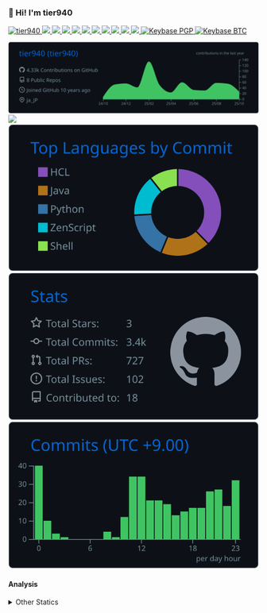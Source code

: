 ### 👋 Hi! I'm tier940

<p align="left"> 
  <a href="https://github.com/tier940/tier940/">
    <img src="https://komarev.com/ghpvc/?username=tier940" alt="tier940" />
  </a>
  <a href="http://twitter.com/tier940">
    <img height="20" src="https://img.shields.io/twitter/follow/tier940?label=Twitter&logo=twitter&style=flat" />
  </a>
  <a href="https://github.com/tier940">
    <img height="20" src="https://img.shields.io/github/followers/tier940?label=follow&logo=github&style=flat" />
  </a>
  <a href="https://www.reddit.com/user/tier940">
    <img height="20" src="https://img.shields.io/reddit/user-karma/combined/tier940?label=Reddit&logo=reddit&style=flat" />
  </a>
  <a href="https://stackoverflow.com/users/17317833/tier940">
    <img height="20" src="https://img.shields.io/stackexchange/stackoverflow/r/17317833?label=StackOverflow&logo=stack-overflow&style=flat" />
  </a>
  <a href="https://zenn.dev/tier940">
    <img height="20" src="https://zenn.badge.nikaera.com/s/tier940/likes" />
  </a>
  <a href="https://zenn.dev/tier940">
    <img height="20" src="https://zenn.badge.nikaera.com/s/tier940/followers" />
  </a>
  <a href="https://zenn.dev/tier940">
    <img height="20" src="https://zenn.badge.nikaera.com/s/tier940/articles" />
  </a>
  <a href="http://qiita.com/tier940">
    <img height="20" src="https://qiita-badge.apiapi.app/s/tier940/posts.svg" />
  </a>
  <a href="http://qiita.com/tier940">
    <img height="20" src="https://qiita-badge.apiapi.app/s/tier940/contributions.svg" />
  </a>
  <a href="https://github.com/tier940/tier940/">
    <img height="20" src="https://github.com/tier940/tier940/actions/workflows/main.yml/badge.svg" />
  </a>
  <a href="https://keybase.io/tier940">
    <img alt="Keybase PGP" src="https://img.shields.io/keybase/pgp/tier940">
  </a>
  <a href="https://keybase.io/tier940">
    <img alt="Keybase BTC" src="https://img.shields.io/keybase/btc/tier940">
  </a>
</p>

[![](https://raw.githubusercontent.com/tier940/tier940/main/profile-summary-card-output/github_dark/0-profile-details.svg)](https://github.com/vn7n24fzkq/github-profile-summary-cards)
[![](https://raw.githubusercontent.com/tier940/tier940/main/profile-summary-card-output/github_dark/1-repos-per-language.svg)](https://github.com/vn7n24fzkq/github-profile-summary-cards) [![](https://raw.githubusercontent.com/tier940/tier940/main/profile-summary-card-output/github_dark/2-most-commit-language.svg)](https://github.com/vn7n24fzkq/github-profile-summary-cards)
[![](https://raw.githubusercontent.com/tier940/tier940/main/profile-summary-card-output/github_dark/3-stats.svg)](https://github.com/vn7n24fzkq/github-profile-summary-cards) [![](https://raw.githubusercontent.com/tier940/tier940/main/profile-summary-card-output/github_dark/4-productive-time.svg)](https://github.com/vn7n24fzkq/github-profile-summary-cards)


#### Analysis
<!-- <img height="150" src="https://github.com/tier940/tier940/blob/master/images/stat.svg" alt="Alternative Text"/> -->

<details>
  <summary>Other Statics</summary>
  <!--START_SECTION:waka-->
![Code Time](http://img.shields.io/badge/Code%20Time-6%2C603%20hrs%206%20mins-blue)

**🐱 My GitHub Data** 

> 📦 86.9 kB Used in GitHub's Storage 
 > 
> 💼 Opted to Hire
 > 
> 📜 14 Public Repositories 
 > 
> 🔑 9 Private Repositories 
 > 
**I'm an Early 🐤** 

```text
🌞 Morning                2725 commits        ████░░░░░░░░░░░░░░░░░░░░░   17.06 % 
🌆 Daytime                5802 commits        █████████░░░░░░░░░░░░░░░░   36.33 % 
🌃 Evening                5723 commits        █████████░░░░░░░░░░░░░░░░   35.83 % 
🌙 Night                  1721 commits        ███░░░░░░░░░░░░░░░░░░░░░░   10.78 % 
```
📅 **I'm Most Productive on Saturday** 

```text
Monday                   1687 commits        ███░░░░░░░░░░░░░░░░░░░░░░   10.56 % 
Tuesday                  2483 commits        ████░░░░░░░░░░░░░░░░░░░░░   15.55 % 
Wednesday                1882 commits        ███░░░░░░░░░░░░░░░░░░░░░░   11.78 % 
Thursday                 1623 commits        ███░░░░░░░░░░░░░░░░░░░░░░   10.16 % 
Friday                   2342 commits        ████░░░░░░░░░░░░░░░░░░░░░   14.66 % 
Saturday                 3057 commits        █████░░░░░░░░░░░░░░░░░░░░   19.14 % 
Sunday                   2897 commits        █████░░░░░░░░░░░░░░░░░░░░   18.14 % 
```


📊 **This Week I Spent My Time On** 

```text
🕑︎ Time Zone: Asia/Tokyo

💬 Programming Languages: 
Other                    21 hrs 12 mins      ████████████████████░░░░░   81.47 % 
YAML                     2 hrs 42 mins       ███░░░░░░░░░░░░░░░░░░░░░░   10.43 % 
Markdown                 1 hr 11 mins        █░░░░░░░░░░░░░░░░░░░░░░░░   04.58 % 
Jinja2                   27 mins             ░░░░░░░░░░░░░░░░░░░░░░░░░   01.79 % 
Java                     23 mins             ░░░░░░░░░░░░░░░░░░░░░░░░░   01.48 % 

🔥 Editors: 
Chrome                   22 hrs 15 mins      █████████████████████░░░░   85.54 % 
VS Code                  3 hrs 29 mins       ███░░░░░░░░░░░░░░░░░░░░░░   13.39 % 
IntelliJ IDEA            16 mins             ░░░░░░░░░░░░░░░░░░░░░░░░░   01.06 % 

💻 Operating System: 
Windows                  22 hrs 51 mins      ██████████████████████░░░   87.82 % 
Linux                    3 hrs 10 mins       ███░░░░░░░░░░░░░░░░░░░░░░   12.18 % 
```

**I Mostly Code in Java** 

```text
Java                     10 repos            █████████░░░░░░░░░░░░░░░░   37.04 % 
Shell                    3 repos             ███░░░░░░░░░░░░░░░░░░░░░░   11.11 % 
HCL                      3 repos             ███░░░░░░░░░░░░░░░░░░░░░░   11.11 % 
Python                   2 repos             ██░░░░░░░░░░░░░░░░░░░░░░░   07.41 % 
JavaScript               1 repo              █░░░░░░░░░░░░░░░░░░░░░░░░   03.70 % 
```



**Timeline**

![Lines of Code chart](https://raw.githubusercontent.com/tier940/tier940/main/assets/bar_graph.png)


 Last Updated on 31/10/2025 00:39:22 UTC
<!--END_SECTION:waka-->
</details>
